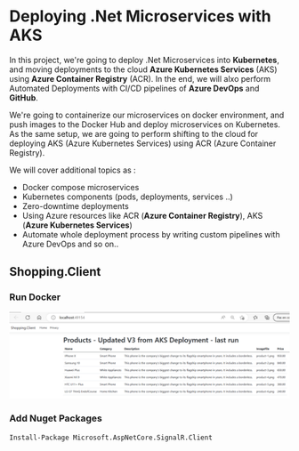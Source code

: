 # Deploying .Net Microservices with AKS

In this project, we're going to deploy .Net Microservices into **Kubernetes**, and moving deployments to the cloud **Azure Kubernetes Services** (AKS) using **Azure Container Registry** (ACR). In the end, we will alxo perform Automated Deployments with CI/CD pipelines of **Azure DevOps** and **GitHub**.

We're going to containerize our microservices on docker environment, and push images to the Docker Hub and deploy microservices on Kubernetes. As the same setup, we are going to perform shifting to the cloud for deploying AKS (Azure Kubernetes Services) using ACR (Azure Container Registry).

We will cover additional topics as :
- Docker compose microservices
- Kubernetes components (pods, deployments, services ..)
- Zero-downtime deployments
- Using Azure resources like ACR (**Azure Container Registry**), AKS (**Azure Kubernetes Services**)
- Automate whole deployment process by writing custom pipelines with Azure DevOps and so on..

## Shopping.Client

### Run Docker
<img src="/pictures/docker_run.png" title="docker run"  width="800">

### Add Nuget Packages
```
Install-Package Microsoft.AspNetCore.SignalR.Client
```